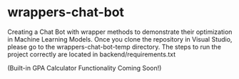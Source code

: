 # wrappers-chat-bot
Creating a Chat Bot with wrapper methods to demonstrate their optimization in Machine Learning Models.
Once you clone the repository in Visual Studio, please go to the wrappers-chat-bot-temp directory. 
The steps to run the project correctly are located in backend/requirements.txt

(Built-in GPA Calculator Functionality Coming Soon!)
